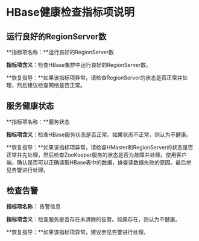 # HBase健康检查指标项说明<a name="ZH-CN_TOPIC_0174499448"></a>

## 运行良好的RegionServer数<a name="zh-cn_topic_0035251722_section297156105658"></a>

**指标项名称：**运行良好的RegionServer数

**指标项含义**：检查HBase集群中运行良好的RegionServer数。

**恢复指导：**如果该指标项异常，请检查RegionServer的状态是否正常并处理，然后建议检查网络是否正常。

## 服务健康状态<a name="zh-cn_topic_0035251722_section52728788105719"></a>

**指标项名称：**服务状态

**指标项含义**：检查HBase服务状态是否正常。如果状态不正常，则认为不健康。

**恢复指导：**如果该指标项异常，请检查HMaster和RegionServer的状态是否正常并先处理，然后检查ZooKeeper服务的状态是否为故障并处理。使用客户端，确认是否可以正确读取HBase表中的数据，排查读数据失败的原因。最后参见告警进行处理。

## 检查告警<a name="zh-cn_topic_0035251722_section7063106105727"></a>

**指标项名称：**  告警信息

**指标项含义**：检查服务是否存在未清除的告警。如果存在，则认为不健康。

**恢复指导：**如果该指标项异常，建议参见告警进行处理。

